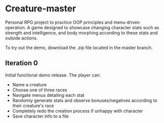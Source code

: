 # Creature-master
Personal RPG project to practice OOP principles and menu-driven operation. A game designed to showcase changing character stats such as strength and intelligence, and body morphing according to these stats and outside actions.

To try out the demo, download the .zip file located in the master branch.

## Iteration 0
Initial functional demo release. The player can:
- Name a creature
- Choose one of three races
- Navigate menus detailing each stat
- Randomly generate stats and observe bonuses/negatives according to their creature's race
- Completely redo the creation process if unhappy with character
- Save character info to a file
